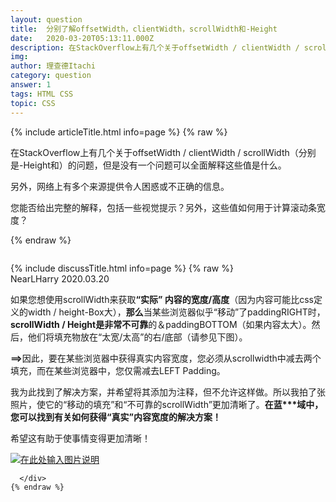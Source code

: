 ```yaml
---
layout: question
title:  分别了解offsetWidth，clientWidth，scrollWidth和-Height
date:   2020-03-20T05:13:11.000Z
description: 在StackOverflow上有几个关于offsetWidth / clientWidth / scrollWidth（分别是-Height和）的问题，但...
img: 
author: 理查德Itachi
category: question
answer: 1
tags: HTML CSS
topic: CSS
---
```

<div class="article-root">
  <div class="article">
    {% include articleTitle.html info=page %}
    {% raw %}
    <div class="article-content"><p><font style="vertical-align: inherit;"><font style="vertical-align: inherit;">在StackOverflow上有几个关于offsetWidth / clientWidth / scrollWidth（分别是-Height和）的问题，但是没有一个问题可以全面解释这些值是什么。</font></font></p>

<p><font style="vertical-align: inherit;"><font style="vertical-align: inherit;">另外，网络上有多个来源提供令人困惑或不正确的信息。</font></font></p>

<p><font style="vertical-align: inherit;"><font style="vertical-align: inherit;">您能否给出完整的解释，包括一些视觉提示？</font><font style="vertical-align: inherit;">另外，这些值如何用于计算滚动条宽度？</font></font></p></div>
    {% endraw %}
  </div>
  <p style="height: 0;width:0;overflow: hidden;"> 第2468篇《分别了解offsetWidth，clientWidth，scrollWidth和-Height》来自Winter(https://github.com/aiyld/aiyld.github.io)的站点</p>
  <div class="discuss-wrapper">
    {% include discussTitle.html info=page %}
    {% raw %}
    <div class="discuss-item">
        <div class="discuss-parent">
          <div class="discuss-meta">
            <span class="discuss-user">NearLHarry</span>
            <span class="discuss-time">2020.03.20</span>
          </div>
          <div class="discuss-comment"><p><font style="vertical-align: inherit;"><font style="vertical-align: inherit;">如果您想使用scrollWidth来获取</font></font><strong><font style="vertical-align: inherit;"><font style="vertical-align: inherit;">“实际” </font></font></strong> <strong><font style="vertical-align: inherit;"><font style="vertical-align: inherit;">内容的宽度/高度</font></font></strong><font style="vertical-align: inherit;"><font style="vertical-align: inherit;">（因为内容可能比css定义的width / height-Box大），</font></font><strong><font style="vertical-align: inherit;"><font style="vertical-align: inherit;">那么</font></font></strong><font style="vertical-align: inherit;"><font style="vertical-align: inherit;">当某些浏览器似乎“移动”了paddingRIGHT时</font><font style="vertical-align: inherit;">，</font><strong><font style="vertical-align: inherit;">scrollWidth / Height是非常不可靠</font></strong><font style="vertical-align: inherit;">的＆paddingBOTTOM（如果内容太大）。</font><font style="vertical-align: inherit;">然后，他们将填充物放在“太宽/太高”的右/底部（请参见下图）。</font></font></p>

<p><strong><font style="vertical-align: inherit;"><font style="vertical-align: inherit;">==&gt;</font></font></strong><font style="vertical-align: inherit;"><font style="vertical-align: inherit;">因此，要在某些浏览器中获得真实内容宽度，您必须从scrollwidth中减去两个填充，而在某些浏览器中，您仅需减去LEFT Padding。</font></font></p>

<p><font style="vertical-align: inherit;"><font style="vertical-align: inherit;">我为此找到了解决方案，并希望将其添加为注释，但不允许这样做。</font><font style="vertical-align: inherit;">所以我拍了张照片，使它的“移动的填充”和“不可靠的scrollWidth”更加清晰了。</font></font><strong><font style="vertical-align: inherit;"><font style="vertical-align: inherit;">在蓝***域中，您可以找到有关如何获得“真实”内容宽度的解决方案！</font></font></strong></p>

<p><font style="vertical-align: inherit;"><font style="vertical-align: inherit;">希望这有助于使事情变得更加清晰！</font></font></p>

<p><a href="https://i.stack.imgur.com/JY33m.png" rel="noreferrer"><img src="https://i.stack.imgur.com/JY33m.png" alt="在此处输入图片说明"></a></p></div>
        </div>
        
      </div>
    {% endraw %}
  </div>
<div>
